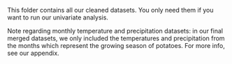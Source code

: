 This folder contains all our cleaned datasets. You only need them if you want to run our univariate analysis.

Note regarding monthly temperature and precipitation datasets: in our final merged datasets, we only included the temperatures and precipitation from the months which represent the growing season of potatoes. For more info, see our appendix.
